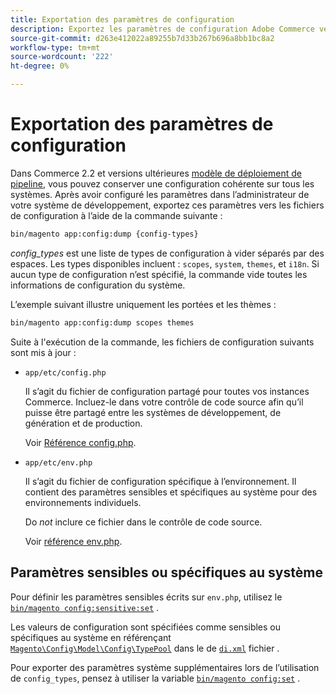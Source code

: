 ```yaml
---
title: Exportation des paramètres de configuration
description: Exportez les paramètres de configuration Adobe Commerce vers les fichiers de configuration, également appelés fichier de sauvegarde de configuration.
source-git-commit: d263e412022a89255b7d33b267b696a8bb1bc8a2
workflow-type: tm+mt
source-wordcount: '222'
ht-degree: 0%

---
```



# Exportation des paramètres de configuration

Dans Commerce 2.2 et versions ultérieures [modèle de déploiement de pipeline](../deployment/technical-details.md), vous pouvez conserver une configuration cohérente sur tous les systèmes. Après avoir configuré les paramètres dans l’administrateur de votre système de développement, exportez ces paramètres vers les fichiers de configuration à l’aide de la commande suivante :

```bash
bin/magento app:config:dump {config-types}
```

_config_types_ est une liste de types de configuration à vider séparés par des espaces. Les types disponibles incluent : `scopes`, `system`, `themes`, et `i18n`. Si aucun type de configuration n’est spécifié, la commande vide toutes les informations de configuration du système.

L’exemple suivant illustre uniquement les portées et les thèmes :

```bash
bin/magento app:config:dump scopes themes
```

Suite à l&#39;exécution de la commande, les fichiers de configuration suivants sont mis à jour :

- `app/etc/config.php`

   Il s’agit du fichier de configuration partagé pour toutes vos instances Commerce.
Incluez-le dans votre contrôle de code source afin qu’il puisse être partagé entre les systèmes de développement, de génération et de production.

   Voir [Référence config.php](../reference/config-reference-configphp.md).

- `app/etc/env.php`

   Il s’agit du fichier de configuration spécifique à l’environnement.
Il contient des paramètres sensibles et spécifiques au système pour des environnements individuels.

   Do _not_ inclure ce fichier dans le contrôle de code source.

   Voir [référence env.php](../reference/config-reference-envphp.md).

## Paramètres sensibles ou spécifiques au système

Pour définir les paramètres sensibles écrits sur `env.php`, utilisez le [`bin/magento config:sensitive:set`](set-configuration-values.md#set-values) .

Les valeurs de configuration sont spécifiées comme sensibles ou spécifiques au système en référençant [`Magento\Config\Model\Config\TypePool`](https://github.com/magento/magento2/blob/2.4/app/code/Magento/Config/Model/Config/TypePool.php) dans le de [`di.xml`](https://developer.adobe.com/commerce/php/development/configuration/sensitive-environment-settings/#how-to-specify-values-as-sensitive-or-system-specific) fichier .

Pour exporter des paramètres système supplémentaires lors de l’utilisation de `config_types`, pensez à utiliser la variable [`bin/magento config:set`](set-configuration-values.md#set-values) .
